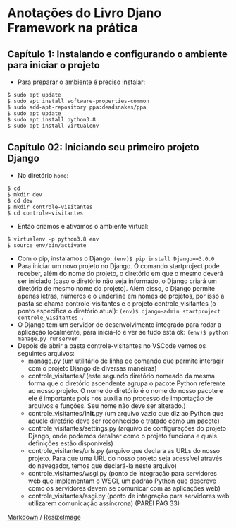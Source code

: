 # Anotações do Livro Djano Framework na prática

## Capítulo 1: Instalando e configurando o ambiente para iniciar o projeto
* Para preparar o ambiente é preciso instalar:
```
$ sudo apt update
$ sudo apt install software-properties-common
$ sudo add-apt-repository ppa:deadsnakes/ppa
$ sudo apt update
$ sudo apt install python3.8
$ sudo apt install virtualenv
```

## Capítulo 02: Iniciando seu primeiro projeto Django
* No diretório `home`:
```
$ cd
$ mkdir dev
$ cd dev
$ mkdir controle-visitantes
$ cd controle-visitantes
```
* Então criamos e ativamos o ambiente virtual:
```
$ virtualenv -p python3.8 env
$ source env/bin/activate
```
* Com o pip, instalamos o Django: `(env)$ pip install Django==3.0.0`
* Para iniciar um novo projeto no Django. O comando startproject pode receber, além do nome do projeto, o diretório em que o mesmo deverá ser iniciado (caso o diretório não seja informado, o Django criará um diretório de mesmo nome do projeto). Além disso, o Django permite apenas letras, números e o underline em nomes de projetos, por isso a pasta se chama controle-visitantes e o
projeto controle_visitantes (o ponto especifica o diretório atual):
`(env)$ django-admin startproject controle_visitantes .`
* O Django tem um servidor de desenvolvimento integrado para rodar a aplicação localmente, para iniciá-lo e ver se tudo está ok: `(env)$ python manage.py runserver`
* Depois de abrir a pasta controle-visitantes no VSCode vemos os seguintes arquivos:
  - manage.py (um utilitário de linha de comando que permite interagir com o projeto Django de diversas maneiras)
  - controle_visitantes/ (este segundo diretório nomeado da mesma forma que o diretório ascendente agrupa o pacote Python referente ao nosso projeto. O nome do diretório é o nome do nosso pacote e ele é importante pois nos auxilia no processo de importação de arquivos e funções. Seu nome não deve ser alterado.)
  - controle_visitantes/__init__.py (um arquivo vazio que diz ao Python que aquele diretório deve ser reconhecido e tratado como um pacote)
  - controle_visitantes/settings.py (arquivo de configurações do projeto Django, onde podemos detalhar como o projeto funciona e quais definições estão disponíveis)
  - controle_visitantes/urls.py (arquivo que declara as URLs do nosso projeto. Para que uma URL do nosso projeto seja acessível através do navegador, temos que declará-la neste arquivo)
  - controle_visitantes/wsgi.py (ponto de integração para servidores web que implementam o WSGI, um padrão Python que descreve como os servidores devem se comunicar com as aplicações web)
  - controle_visitantes/asgi.py (ponto de integração para servidores web utilizarem comunicação assíncrona)
(PAREI PAG 33)

[Markdown](https://guides.github.com/features/mastering-markdown/) / [ResizeImage](https://resizeimage.net/)
